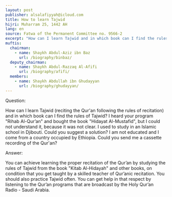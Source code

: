 ```yaml
---
layout: post
publisher: alsalafiyyah@icloud.com
title: How to learn Tajwid
hijri: Muharram 25, 1442 AH
lang: en
source: Fatwa of the Permanent Committee no. 9566-2
excerpt: "How can I learn Tajwid and in which book can I find the rules of Tajwid?"
muftis:
  chairman: 
    - name: Shaykh Abdul-Aziz ibn Baz
      url: /biography/binbaz/
  deputy_chairman:
    - name: Shaykh Abdul-Razzaq Al-Afifi
      url: /biography/afifi/
  members: 
    - name: Shaykh Abdullah ibn Ghudayyan
      url: /biography/ghudayyan/
---
```


Question: 

How can I learn Tajwid (reciting the Qur'an following the rules of recitation) and in which book can I find the rules of Tajwid? I heard your program "Rihab Al-Qur’an" and bought the book "Hidayat Al-Mustafid", but I could not understand it, because it was not clear. I used to study in an Islamic school in Djibouti. Could you suggest a solution? I am not educated and I come from a country occupied by Ethiopia. Could you send me a cassette recording of the Qur'an?

Answer:

You can achieve learning the proper recitation of the Qur’an by studying the rules of Tajwid from the book "Kitab Al-Hidayah" and other books, on condition that you get taught by a skilled teacher of Qur’anic recitation. You should also practice Tajwid often. You can get help in that respect by listening to the Qur’an programs that are broadcast by the Holy Qur’an Radio - Saudi Arabia.


